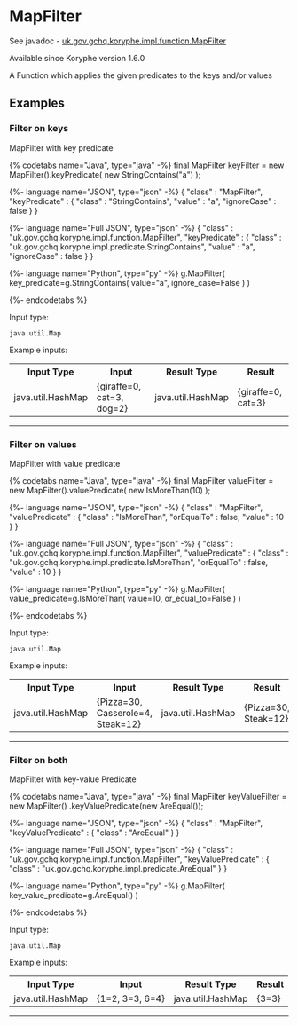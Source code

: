 # MapFilter
See javadoc - [uk.gov.gchq.koryphe.impl.function.MapFilter](ref://../../javadoc/koryphe/uk/gov/gchq/koryphe/impl/function/MapFilter.html)

Available since Koryphe version 1.6.0

A Function which applies the given predicates to the keys and/or values

## Examples

### Filter on keys

MapFilter with key predicate


{% codetabs name="Java", type="java" -%}
final MapFilter keyFilter = new MapFilter().keyPredicate(
        new StringContains("a")
);

{%- language name="JSON", type="json" -%}
{
  "class" : "MapFilter",
  "keyPredicate" : {
    "class" : "StringContains",
    "value" : "a",
    "ignoreCase" : false
  }
}

{%- language name="Full JSON", type="json" -%}
{
  "class" : "uk.gov.gchq.koryphe.impl.function.MapFilter",
  "keyPredicate" : {
    "class" : "uk.gov.gchq.koryphe.impl.predicate.StringContains",
    "value" : "a",
    "ignoreCase" : false
  }
}

{%- language name="Python", type="py" -%}
g.MapFilter( 
  key_predicate=g.StringContains( 
    value="a", 
    ignore_case=False 
  ) 
)

{%- endcodetabs %}

Input type:

```
java.util.Map
```

Example inputs:
<table style="display: block;">
<tr><th>Input Type</th><th>Input</th><th>Result Type</th><th>Result</th></tr>
<tr><td>java.util.HashMap</td><td>{giraffe=0, cat=3, dog=2}</td><td>java.util.HashMap</td><td>{giraffe=0, cat=3}</td></tr>
</table>

-----------------------------------------------

### Filter on values

MapFilter with value predicate


{% codetabs name="Java", type="java" -%}
final MapFilter valueFilter = new MapFilter().valuePredicate(
        new IsMoreThan(10)
);

{%- language name="JSON", type="json" -%}
{
  "class" : "MapFilter",
  "valuePredicate" : {
    "class" : "IsMoreThan",
    "orEqualTo" : false,
    "value" : 10
  }
}

{%- language name="Full JSON", type="json" -%}
{
  "class" : "uk.gov.gchq.koryphe.impl.function.MapFilter",
  "valuePredicate" : {
    "class" : "uk.gov.gchq.koryphe.impl.predicate.IsMoreThan",
    "orEqualTo" : false,
    "value" : 10
  }
}

{%- language name="Python", type="py" -%}
g.MapFilter( 
  value_predicate=g.IsMoreThan( 
    value=10, 
    or_equal_to=False 
  ) 
)

{%- endcodetabs %}

Input type:

```
java.util.Map
```

Example inputs:
<table style="display: block;">
<tr><th>Input Type</th><th>Input</th><th>Result Type</th><th>Result</th></tr>
<tr><td>java.util.HashMap</td><td>{Pizza=30, Casserole=4, Steak=12}</td><td>java.util.HashMap</td><td>{Pizza=30, Steak=12}</td></tr>
</table>

-----------------------------------------------

### Filter on both

MapFilter with key-value Predicate


{% codetabs name="Java", type="java" -%}
final MapFilter keyValueFilter = new MapFilter()
        .keyValuePredicate(new AreEqual());

{%- language name="JSON", type="json" -%}
{
  "class" : "MapFilter",
  "keyValuePredicate" : {
    "class" : "AreEqual"
  }
}

{%- language name="Full JSON", type="json" -%}
{
  "class" : "uk.gov.gchq.koryphe.impl.function.MapFilter",
  "keyValuePredicate" : {
    "class" : "uk.gov.gchq.koryphe.impl.predicate.AreEqual"
  }
}

{%- language name="Python", type="py" -%}
g.MapFilter( 
  key_value_predicate=g.AreEqual() 
)

{%- endcodetabs %}

Input type:

```
java.util.Map
```

Example inputs:
<table style="display: block;">
<tr><th>Input Type</th><th>Input</th><th>Result Type</th><th>Result</th></tr>
<tr><td>java.util.HashMap</td><td>{1=2, 3=3, 6=4}</td><td>java.util.HashMap</td><td>{3=3}</td></tr>
</table>

-----------------------------------------------

